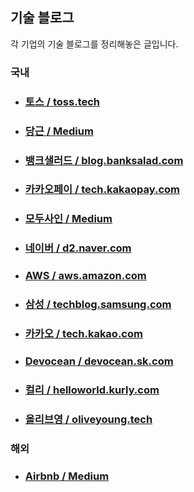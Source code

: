 ## 기술 블로그
각 기업의 기술 블로그를 정리해놓은 글입니다.

### 국내
- ### [토스 / toss.tech](https://toss.tech/)
- ### [당근 / Medium](https://medium.com/daangn)
- ### [뱅크샐러드 / blog.banksalad.com](https://blog.banksalad.com/tech/)
- ### [카카오페이 / tech.kakaopay.com](https://tech.kakaopay.com/)
- ### [모두사인 / Medium](https://team.modusign.co.kr/)
- ### [네이버 / d2.naver.com](https://d2.naver.com/helloworld)
- ### [AWS / aws.amazon.com](https://aws.amazon.com/ko/blogs/tech/)
- ### [삼성 / techblog.samsung.com](https://techblog.samsung.com/)
- ### [카카오 / tech.kakao.com](https://tech.kakao.com/blog)
- ### [Devocean / devocean.sk.com](https://devocean.sk.com/blog/index.do)
- ### [컬리 / helloworld.kurly.com](https://helloworld.kurly.com/)
- ### [올리브영 / oliveyoung.tech](https://oliveyoung.tech/)

### 해외
- ### [Airbnb / Medium](https://medium.com/airbnb-engineering)
